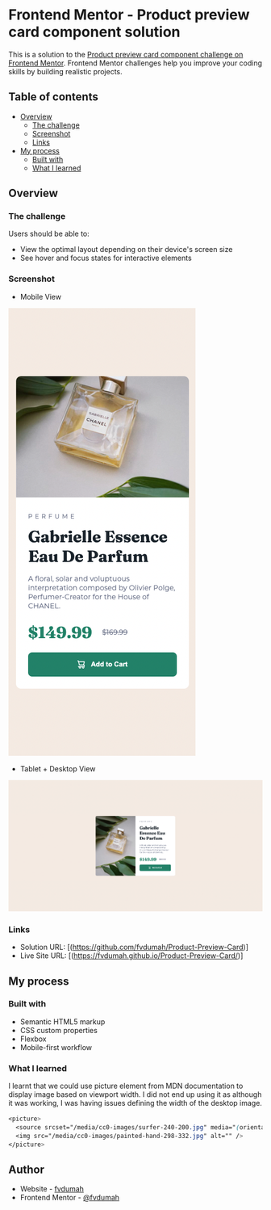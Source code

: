 # Frontend Mentor - Product preview card component solution

This is a solution to the [Product preview card component challenge on Frontend Mentor](https://www.frontendmentor.io/challenges/product-preview-card-component-GO7UmttRfa). Frontend Mentor challenges help you improve your coding skills by building realistic projects. 

## Table of contents

- [Overview](#overview)
  - [The challenge](#the-challenge)
  - [Screenshot](#screenshot)
  - [Links](#links)
- [My process](#my-process)
  - [Built with](#built-with)
  - [What I learned](#what-i-learned)
  
## Overview

### The challenge

Users should be able to:

- View the optimal layout depending on their device's screen size
- See hover and focus states for interactive elements

### Screenshot

- Mobile View

![](./images/mobileview.png)

- Tablet + Desktop View

![](./images/desktopview.png)

### Links

- Solution URL: [(https://github.com/fvdumah/Product-Preview-Card)]
- Live Site URL: [(https://fvdumah.github.io/Product-Preview-Card/)]

## My process

### Built with

- Semantic HTML5 markup
- CSS custom properties
- Flexbox
- Mobile-first workflow

### What I learned

I learnt that we could use picture element from MDN documentation to display image based on viewport width.
I did not end up using it as although it was working, I was having issues defining the width of the desktop image.

```css
<picture>
  <source srcset="/media/cc0-images/surfer-240-200.jpg" media="(orientation: portrait)" />
  <img src="/media/cc0-images/painted-hand-298-332.jpg" alt="" />
</picture>

```
## Author

- Website - [fvdumah](https://github.com/fvdumah)
- Frontend Mentor - [@fvdumah](https://www.frontendmentor.io/profile/fvdumah)
